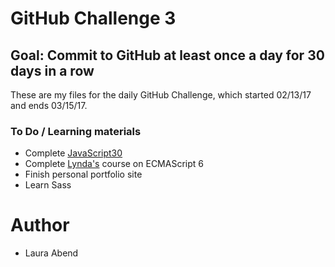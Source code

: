 # GitHub Challenge 3
## Goal: Commit to GitHub at least once a day for 30 days in a row

These are my files for the daily GitHub Challenge, which started 02/13/17 and ends 03/15/17.

### To Do / Learning materials
- Complete [JavaScript30](https://javascript30.com/account/access/58a1fe434e9a6d2bf1b336e0/view/6cf22385d8)
- Complete [Lynda's](https://www.lynda.com/JavaScript-tutorials/Up-Running-ECMAScript-6/424003-2.html) course on ECMAScript 6
- Finish personal portfolio site
- Learn Sass

# Author
- Laura Abend
